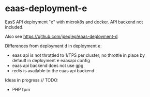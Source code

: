 # eaas-deployment-e
EasS API deployment "e" with microk8s and docker. API backend not included. 

Also see https://github.com/jpegleg/eaas-deployment-d

Differences from deployment d in deployment e:

- eaas api is not throttled to 1/TPS per cluster, no throttle in place by default in deployment e eaasapi config
- eaas api backend does not use gpg
- redis is available to the eaas api backend

Ideas in progress // TODO:

- PHP fpm

